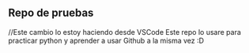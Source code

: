 ## Repo de pruebas
//Este cambio lo estoy haciendo desde VSCode
Este repo lo usare para practicar python y aprender a usar Github a la misma vez :D